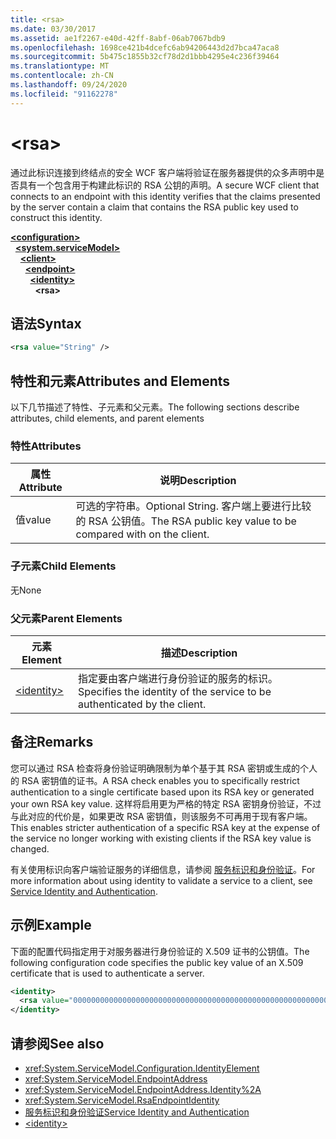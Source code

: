 ```yaml
---
title: <rsa>
ms.date: 03/30/2017
ms.assetid: ae1f2267-e40d-42ff-8abf-06ab7067bdb9
ms.openlocfilehash: 1698ce421b4dcefc6ab94206443d2d7bca47aca8
ms.sourcegitcommit: 5b475c1855b32cf78d2d1bbb4295e4c236f39464
ms.translationtype: MT
ms.contentlocale: zh-CN
ms.lasthandoff: 09/24/2020
ms.locfileid: "91162278"
---
```

# \<rsa>

<span data-ttu-id="238e5-101">通过此标识连接到终结点的安全 WCF 客户端将验证在服务器提供的众多声明中是否具有一个包含用于构建此标识的 RSA 公钥的声明。</span><span class="sxs-lookup"><span data-stu-id="238e5-101">A secure WCF client that connects to an endpoint with this identity verifies that the claims presented by the server contain a claim that contains the RSA public key used to construct this identity.</span></span>  
  
[**\<configuration>**](../configuration-element.md)\
&nbsp;&nbsp;[**\<system.serviceModel>**](system-servicemodel.md)\
&nbsp;&nbsp;&nbsp;&nbsp;[**\<client>**](client.md)\
&nbsp;&nbsp;&nbsp;&nbsp;&nbsp;&nbsp;[**\<endpoint>**](endpoint-of-client.md)\
&nbsp;&nbsp;&nbsp;&nbsp;&nbsp;&nbsp;&nbsp;&nbsp;[**\<identity>**](identity.md)\
&nbsp;&nbsp;&nbsp;&nbsp;&nbsp;&nbsp;&nbsp;&nbsp;&nbsp;&nbsp;**\<rsa>**  
  
## <a name="syntax"></a><span data-ttu-id="238e5-102">语法</span><span class="sxs-lookup"><span data-stu-id="238e5-102">Syntax</span></span>  
  
```xml  
<rsa value="String" />
```  
  
## <a name="attributes-and-elements"></a><span data-ttu-id="238e5-103">特性和元素</span><span class="sxs-lookup"><span data-stu-id="238e5-103">Attributes and Elements</span></span>  

 <span data-ttu-id="238e5-104">以下几节描述了特性、子元素和父元素。</span><span class="sxs-lookup"><span data-stu-id="238e5-104">The following sections describe attributes, child elements, and parent elements</span></span>  
  
### <a name="attributes"></a><span data-ttu-id="238e5-105">特性</span><span class="sxs-lookup"><span data-stu-id="238e5-105">Attributes</span></span>  
  
|<span data-ttu-id="238e5-106">属性</span><span class="sxs-lookup"><span data-stu-id="238e5-106">Attribute</span></span>|<span data-ttu-id="238e5-107">说明</span><span class="sxs-lookup"><span data-stu-id="238e5-107">Description</span></span>|  
|---------------|-----------------|  
|<span data-ttu-id="238e5-108">值</span><span class="sxs-lookup"><span data-stu-id="238e5-108">value</span></span>|<span data-ttu-id="238e5-109">可选的字符串。</span><span class="sxs-lookup"><span data-stu-id="238e5-109">Optional String.</span></span> <span data-ttu-id="238e5-110">客户端上要进行比较的 RSA 公钥值。</span><span class="sxs-lookup"><span data-stu-id="238e5-110">The RSA public key value to be compared with on the client.</span></span>|  
  
### <a name="child-elements"></a><span data-ttu-id="238e5-111">子元素</span><span class="sxs-lookup"><span data-stu-id="238e5-111">Child Elements</span></span>  

 <span data-ttu-id="238e5-112">无</span><span class="sxs-lookup"><span data-stu-id="238e5-112">None</span></span>  
  
### <a name="parent-elements"></a><span data-ttu-id="238e5-113">父元素</span><span class="sxs-lookup"><span data-stu-id="238e5-113">Parent Elements</span></span>  
  
|<span data-ttu-id="238e5-114">元素</span><span class="sxs-lookup"><span data-stu-id="238e5-114">Element</span></span>|<span data-ttu-id="238e5-115">描述</span><span class="sxs-lookup"><span data-stu-id="238e5-115">Description</span></span>|  
|-------------|-----------------|  
|[\<identity>](identity.md)|<span data-ttu-id="238e5-116">指定要由客户端进行身份验证的服务的标识。</span><span class="sxs-lookup"><span data-stu-id="238e5-116">Specifies the identity of the service to be authenticated by the client.</span></span>|  
  
## <a name="remarks"></a><span data-ttu-id="238e5-117">备注</span><span class="sxs-lookup"><span data-stu-id="238e5-117">Remarks</span></span>  

 <span data-ttu-id="238e5-118">您可以通过 RSA 检查将身份验证明确限制为单个基于其 RSA 密钥或生成的个人的 RSA 密钥值的证书。</span><span class="sxs-lookup"><span data-stu-id="238e5-118">A RSA check enables you to specifically restrict authentication to a single certificate based upon its RSA key or generated your own RSA key value.</span></span> <span data-ttu-id="238e5-119">这样将启用更为严格的特定 RSA 密钥身份验证，不过与此对应的代价是，如果更改 RSA 密钥值，则该服务不可再用于现有客户端。</span><span class="sxs-lookup"><span data-stu-id="238e5-119">This enables stricter authentication of a specific RSA key at the expense of the service no longer working with existing clients if the RSA key value is changed.</span></span>  
  
 <span data-ttu-id="238e5-120">有关使用标识向客户端验证服务的详细信息，请参阅 [服务标识和身份验证](../../../wcf/feature-details/service-identity-and-authentication.md)。</span><span class="sxs-lookup"><span data-stu-id="238e5-120">For more information about using identity to validate a service to a client, see [Service Identity and Authentication](../../../wcf/feature-details/service-identity-and-authentication.md).</span></span>  
  
## <a name="example"></a><span data-ttu-id="238e5-121">示例</span><span class="sxs-lookup"><span data-stu-id="238e5-121">Example</span></span>  

 <span data-ttu-id="238e5-122">下面的配置代码指定用于对服务器进行身份验证的 X.509 证书的公钥值。</span><span class="sxs-lookup"><span data-stu-id="238e5-122">The following configuration code specifies the public key value of an X.509 certificate that is used to authenticate a server.</span></span>  
  
```xml  
<identity>
  <rsa value="0000000000000000000000000000000000000000000000000000000000000000000000000000000000000000000000000000000000000000000000000000000000000000000000000000000000000000000000000000000000000000000000000000000000000000000000000000000000000000000000000000000000000000000000000000000000000000" />
</identity>
```  
  
## <a name="see-also"></a><span data-ttu-id="238e5-123">请参阅</span><span class="sxs-lookup"><span data-stu-id="238e5-123">See also</span></span>

- <xref:System.ServiceModel.Configuration.IdentityElement>
- <xref:System.ServiceModel.EndpointAddress>
- <xref:System.ServiceModel.EndpointAddress.Identity%2A>
- <xref:System.ServiceModel.RsaEndpointIdentity>
- [<span data-ttu-id="238e5-124">服务标识和身份验证</span><span class="sxs-lookup"><span data-stu-id="238e5-124">Service Identity and Authentication</span></span>](../../../wcf/feature-details/service-identity-and-authentication.md)
- [\<identity>](identity.md)
